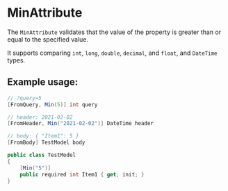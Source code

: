 # MinAttribute

The `MinAttribute` validates that the value of the property is greater than or equal to the specified value.

It supports comparing `int`, `long`, `double`, `decimal`, and `float`, and `DateTime` types.

## Example usage:

```csharp
// ?query=5
[FromQuery, Min(5)] int query

// header: 2021-02-02
[FromHeader, Min("2021-02-02")] DateTime header

// body: { "Item1": 5 }
[FromBody] TestModel body

public class TestModel
{
    [Min("5")]
    public required int Item1 { get; init; }
}
```
